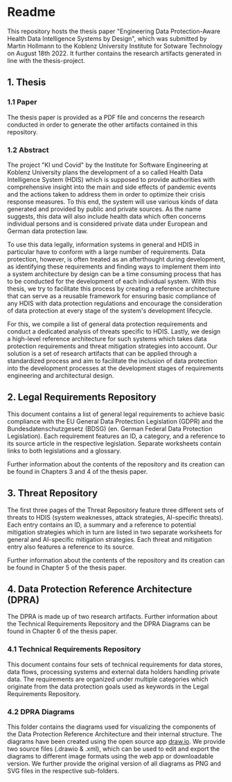 ﻿# Readme
This repository hosts the thesis paper "Engineering Data Protection-Aware Health Data Intelligence Systems by Design", which was submitted by Martin Hollmann to the Koblenz University Institute for Sotware Technology on August 18th 2022. It further contains the research artifacts generated in line with the thesis-project.

## 1. Thesis 
### 1.1 Paper
The thesis paper is provided as a PDF file and concerns the research conducted in order to generate the other artifacts contained in this repository.
### 1.2 Abstract
The project "KI und Covid" by the Institute for Software Engineering at Koblenz University plans the development of a so called Health Data Intelligence System (HDIS) which is supposed to provide authorities with comprehensive insight into the main and side effects of pandemic events and the actions taken to address them in order to optimize their crisis response measures. To this end, the system will use various kinds of data generated and provided by public and private sources. As the name suggests, this data will also include health data which often concerns individual persons and is considered private data under European and German data protection law.
        
To use this data legally, information systems in general and HDIS in particular have to conform with a large number of requirements. Data protection, however, is often treated as an afterthought during development, as identifying these requirements and finding ways to implement them into a system architecture by design can be a time consuming process that has to be conducted for the development of each individual system. With this thesis, we try to facilitate this process by creating a reference architecture that can serve as a reusable framework for ensuring basic compliance of any HDIS with data protection regulations and encourage the consideration of data protection at every stage of the system's development lifecycle.
        
For this, we compile a list of general data protection requirements and conduct a dedicated analysis of threats specific to HDIS. Lastly, we design a high-level reference architecture for such systems which takes data protection requirements and threat mitigation strategies into account. Our solution is a set of research artifacts that can be applied through a standardized process and aim to facilitate the inclusion of data protection into the development processes at the development stages of requirements engineering and architectural design.

## 2. Legal Requirements Repository
This document contains a list of general legal requirements to achieve basic compliance with the EU General Data Protection Legislation (GDPR) and the Bundesdatenschutzgesetz (BDSG) (en. German Federal Data Protection Legislation). Each requirement features an ID, a category, and a reference to its source article in the respective legislation. Separate worksheets contain links to both legislations and a glossary.

Further information about the contents of the repository and its creation can be found in Chapters 3 and 4 of the thesis paper.

## 3. Threat Repository
The first three pages of the Threat Repository feature three different sets of threats to HDIS (system weaknesses, attack strategies, AI-specific threats). Each entry contains an ID, a summary and a reference to potential mitigation strategies which in turn are listed in two separate worksheets for general and AI-specific mitigation strategies. Each threat and mitigation entry also features a reference to its source. 

Further information about the contents of the repository and its creation can be found in Chapter 5 of the thesis paper.

## 4. Data Protection Reference Architecture (DPRA)
The DPRA is made up of two research artifacts. Further information about the Technical Requirements Repository and the DPRA Diagrams can be found in Chapter 6 of the thesis paper.
### 4.1 Technical Requirements Repository
This document contains four sets of technical requirements for data stores, data flows, processing systems and external data holders handling private data. The requirements are organized under multiple categories which originate from the data protection goals used as keywords in the Legal Requirements Repository.
### 4.2 DPRA Diagrams
This folder contains the diagrams used for visualizing the components of the Data Protection Reference Architecture and their internal structure. The diagrams have been created using the open source app [draw.io](https://www.draw.io/). We provide two source files (.drawio & .xml), which can be used to edit and export the diagrams to different image formats using the web app or downloadable version. 
We further provide the original version of all diagrams as PNG and SVG files in the respective sub-folders. 
